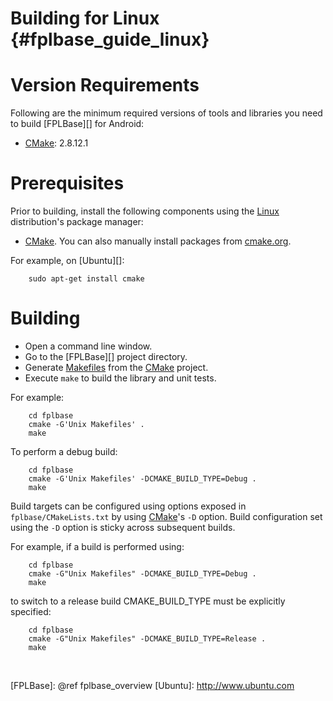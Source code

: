 Building for Linux    {#fplbase_guide_linux}
==================

# Version Requirements

Following are the minimum required versions of tools and libraries you
need to build [FPLBase][] for Android:

   * [CMake][]: 2.8.12.1

# Prerequisites

Prior to building, install the following components using the [Linux][]
distribution's package manager:

   * [CMake][].  You can also manually install packages from
     [cmake.org](http://cmake.org).

For example, on [Ubuntu][]:

~~~{.sh}
    sudo apt-get install cmake
~~~

# Building

   * Open a command line window.
   * Go to the [FPLBase][] project directory.
   * Generate [Makefiles][] from the [CMake][] project. <br/>
   * Execute `make` to build the library and unit tests.

For example:

~~~{.sh}
    cd fplbase
    cmake -G'Unix Makefiles' .
    make
~~~

To perform a debug build:

~~~{.sh}
    cd fplbase
    cmake -G'Unix Makefiles' -DCMAKE_BUILD_TYPE=Debug .
    make
~~~

Build targets can be configured using options exposed in
`fplbase/CMakeLists.txt` by using [CMake]'s `-D` option.
Build configuration set using the `-D` option is sticky across subsequent
builds.

For example, if a build is performed using:

~~~{.sh}
    cd fplbase
    cmake -G"Unix Makefiles" -DCMAKE_BUILD_TYPE=Debug .
    make
~~~

to switch to a release build CMAKE_BUILD_TYPE must be explicitly specified:

~~~{.sh}
    cd fplbase
    cmake -G"Unix Makefiles" -DCMAKE_BUILD_TYPE=Release .
    make
~~~

<br>

  [CMake]: http://www.cmake.org/
  [Linux]: http://en.wikipedia.org/wiki/Linux
  [Makefiles]: http://www.gnu.org/software/make/
  [FPLBase]: @ref fplbase_overview
  [Ubuntu]: http://www.ubuntu.com
